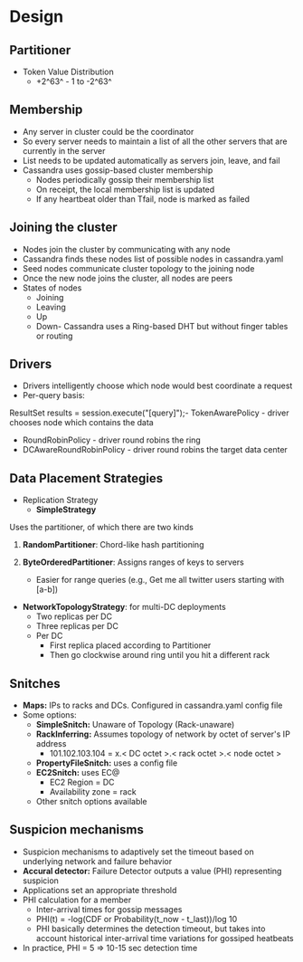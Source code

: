 # Design

## Partitioner

- Token Value Distribution
  - +2^63^ - 1 to -2^63^

## Membership

- Any server in cluster could be the coordinator
- So every server needs to maintain a list of all the other servers that are currently in the server
- List needs to be updated automatically as servers join, leave, and fail
- Cassandra uses gossip-based cluster membership
  - Nodes periodically gossip their membership list
  - On receipt, the local membership list is updated
  - If any heartbeat older than Tfail, node is marked as failed

## Joining the cluster

- Nodes join the cluster by communicating with any node
- Cassandra finds these nodes list of possible nodes in cassandra.yaml
- Seed nodes communicate cluster topology to the joining node
- Once the new node joins the cluster, all nodes are peers
- States of nodes
  - Joining
  - Leaving
  - Up
  - Down- Cassandra uses a Ring-based DHT but without finger tables or routing

## Drivers

- Drivers intelligently choose which node would best coordinate a request
- Per-query basis:

ResultSet results = session.execute("[query]");- TokenAwarePolicy - driver chooses node which contains the data

- RoundRobinPolicy - driver round robins the ring
- DCAwareRoundRobinPolicy - driver round robins the target data center

## Data Placement Strategies

- Replication Strategy
  - **SimpleStrategy**

Uses the partitioner, of which there are two kinds

1. **RandomPartitioner**: Chord-like hash partitioning

2. **ByteOrderedPartitioner**: Assigns ranges of keys to servers
    - Easier for range queries (e.g., Get me all twitter users starting with [a-b])

- **NetworkTopologyStrategy**: for multi-DC deployments
  - Two replicas per DC
  - Three replicas per DC
  - Per DC
    - First replica placed according to Partitioner
    - Then go clockwise around ring until you hit a different rack

## Snitches

- **Maps:** IPs to racks and DCs. Configured in cassandra.yaml config file
- Some options:
  - **SimpleSnitch:** Unaware of Topology (Rack-unaware)
  - **RackInferring:** Assumes topology of network by octet of server's IP address
    - 101.102.103.104 = x.< DC octet >.< rack octet >.< node octet >
  - **PropertyFileSnitch:** uses a config file
  - **EC2Snitch:** uses EC@
    - EC2 Region = DC
    - Availability zone = rack
  - Other snitch options available

## Suspicion mechanisms

- Suspicion mechanisms to adaptively set the timeout based on underlying network and failure behavior
- **Accural detector:** Failure Detector outputs a value (PHI) representing suspicion
- Applications set an appropriate threshold
- PHI calculation for a member
  - Inter-arrival times for gossip messages
  - PHI(t) = -log(CDF or Probability(t_now - t_last))/log 10
  - PHI basically determines the detection timeout, but takes into account historical inter-arrival time variations for gossiped heatbeats
- In practice, PHI = 5 => 10-15 sec detection time
